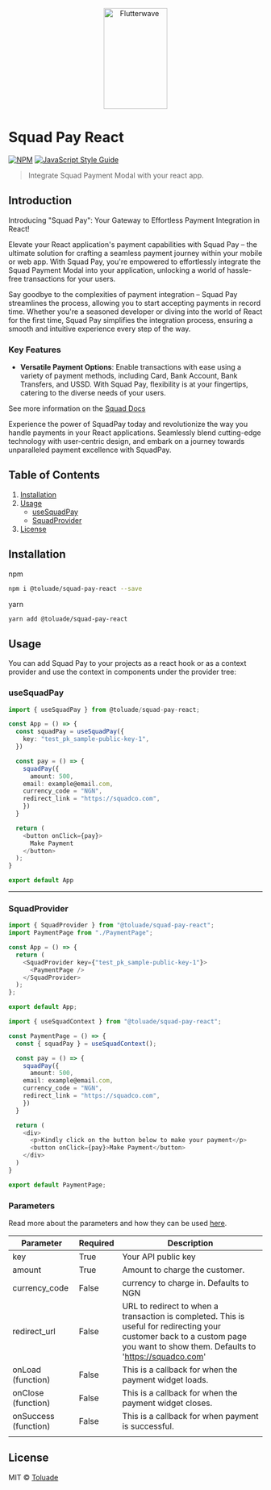 <p align="center">
    <img title="Flutterwave" height="200" src="https://squadco.com/assets/squadbyhabari.svg" width="50%"/>
</p>

# Squad Pay React

[![NPM](https://img.shields.io/npm/v/@toluade/squad-pay-react.svg)](https://www.npmjs.com/package/@toluade/squad-pay-react) [![JavaScript Style Guide](https://img.shields.io/badge/code_style-standard-brightgreen.svg)](https://standardjs.com)

> Integrate Squad Payment Modal with your react app.

## Introduction

Introducing "Squad Pay": Your Gateway to Effortless Payment Integration in React!

Elevate your React application's payment capabilities with Squad Pay – the ultimate solution for crafting a seamless payment journey within your mobile or web app. With Squad Pay, you're empowered to effortlessly integrate the Squad Payment Modal into your application, unlocking a world of hassle-free transactions for your users.

Say goodbye to the complexities of payment integration – Squad Pay streamlines the process, allowing you to start accepting payments in record time. Whether you're a seasoned developer or diving into the world of React for the first time, Squad Pay simplifies the integration process, ensuring a smooth and intuitive experience every step of the way.

### Key Features

- **Versatile Payment Options**: Enable transactions with ease using a variety of payment methods, including Card, Bank Account, Bank Transfers, and USSD. With Squad Pay, flexibility is at your fingertips, catering to the diverse needs of your users.

See more information on the [Squad Docs](https://squadinc.gitbook.io/squad-api-documentation)

Experience the power of SquadPay today and revolutionize the way you handle payments in your React applications. Seamlessly blend cutting-edge technology with user-centric design, and embark on a journey towards unparalleled payment excellence with SquadPay.

## Table of Contents

1. [Installation](#installation)
2. [Usage](#usage)
   - [useSquadPay](#usesquadpay)
   - [SquadProvider](#squadprovider)
3. [License](#license)

## Installation

npm

```sh npm
npm i @toluade/squad-pay-react --save
```

yarn

```sh yarn
yarn add @toluade/squad-pay-react
```

## Usage

You can add Squad Pay to your projects as a react hook or as a context provider and use the context in components under the provider tree:

### useSquadPay

```ts
import { useSquadPay } from @toluade/squad-pay-react;

const App = () => {
  const squadPay = useSquadPay({
    key: "test_pk_sample-public-key-1",
  })

  const pay = () => {
    squadPay({
      amount: 500,
    email: example@email.com,
    currency_code = "NGN",
    redirect_link = "https://squadco.com",
    })
  }

  return (
    <button onClick={pay}>
      Make Payment
    </button>
  );
}

export default App
```

<hr />

### SquadProvider

```ts
import { SquadProvider } from "@toluade/squad-pay-react";
import PaymentPage from "./PaymentPage";

const App = () => {
  return (
    <SquadProvider key={"test_pk_sample-public-key-1"}>
      <PaymentPage />
    </SquadProvider>
  );
};

export default App;
```

```ts
import { useSquadContext } from "@toluade/squad-pay-react";

const PaymentPage = () => {
  const { squadPay } = useSquadContext();

  const pay = () => {
    squadPay({
      amount: 500,
    email: example@email.com,
    currency_code = "NGN",
    redirect_link = "https://squadco.com",
    })
  }

  return (
    <div>
      <p>Kindly click on the button below to make your payment</p>
      <button onClick={pay}>Make Payment</button>
    </div>
  )
}

export default PaymentPage;
```

### Parameters

Read more about the parameters and how they can be used [here](https://squadinc.gitbook.io/squad-api-documentation/payments/accept-payments).

| Parameter            | Required | Description                                                                                                                                                                     |
| -------------------- | -------- | ------------------------------------------------------------------------------------------------------------------------------------------------------------------------------- |
| key                  | True     | Your API public key                                                                                                                                                             |
| amount               | True     | Amount to charge the customer.                                                                                                                                                  |
| currency_code        | False    | currency to charge in. Defaults to NGN                                                                                                                                          |
| redirect_url         | False    | URL to redirect to when a transaction is completed. This is useful for redirecting your customer back to a custom page you want to show them. Defaults to 'https://squadco.com' |
| onLoad (function)    | False    | This is a callback for when the payment widget loads.                                                                                                                           |
| onClose (function)   | False    | This is a callback for when the payment widget closes.                                                                                                                          |
| onSuccess (function) | False    | This is a callback for when payment is successful.                                                                                                                              |
|                      |

## License

MIT © [Toluade](https://github.com/Toluade)
